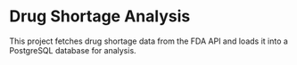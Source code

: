 # Drug Shortage Analysis

This project fetches drug shortage data from the FDA API and loads it into a PostgreSQL database for analysis.